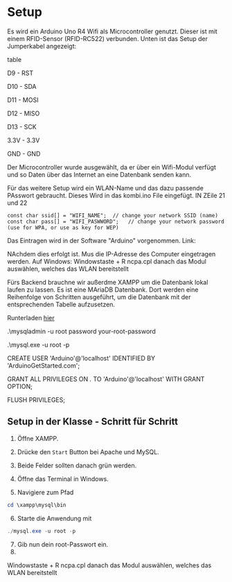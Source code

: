 # Setup 

Es wird ein Arduino Uno R4 Wifi als Microcontroller genutzt. Dieser ist mit einem RFID-Sensor (RFID-RC522) verbunden. Unten ist das Setup der Jumperkabel angezeigt: 

table

D9 - RST

D10 - SDA

D11 - MOSI

D12 - MISO

D13 - SCK

3.3V - 3.3V

GND - GND 

Der Microcontroller wurde ausgewählt, da er über ein Wifi-Modul verfügt und so Daten über das Internet an eine Datenbank senden kann. 

Für das weitere Setup wird ein WLAN-Name und das dazu passende PAsswort gebraucht. Dieses Wird in das kombi.ino File eingefügt. 
IN ZEile 21 und 22

```
const char ssid[] = "WIFI_NAME";  // change your network SSID (name)
const char pass[] = "WIFI_PASWWORD";   // change your network password (use for WPA, or use as key for WEP)
```

Das Eintragen wird in der Software "Arduino" vorgenommen. Link: 

NAchdem dies erfolgt ist. Mus die IP-Adresse des Computer eingetragen werden. 
Auf Windows: 
Windowstaste + R 
ncpa.cpl
danach das Modul auswählen, welches das WLAN bereitstellt 


Fürs Backend brauchne wir außerdme XAMPP um die Datenbank lokal laufen zu lassen. Es ist eine MAriaDB Datenbank. 
Dort werden eine Reihenfolge von Schritten ausgeführt, um die Datenbank mit der entsprechenden Tabelle aufzusetzen.

Runterladen [hier](https://www.apachefriends.org/index.html)

.\mysqladmin -u root password your-root-password

.\mysql.exe -u root -p

CREATE USER 'Arduino'@'localhost' IDENTIFIED BY 'ArduinoGetStarted.com';

GRANT ALL PRIVILEGES ON *.* TO 'Arduino'@'localhost' WITH GRANT OPTION;

FLUSH PRIVILEGES;

## Setup in der Klasse - Schritt für Schritt

1. Öffne XAMPP.
2. Drücke den ```Start``` Button bei Apache und MySQL.
3. Beide Felder sollten danach grün werden. 

4. Öffne das Terminal in Windows. 
5. Navigiere zum Pfad
```powershell
cd \xampp\mysql\bin
```
6. Starte die Anwendung mit 
```powershell
./mysql.exe -u root -p
```
7. Gib nun dein root-Passwort ein. 
8. 






Windowstaste + R 
ncpa.cpl
danach das Modul auswählen, welches das WLAN bereitstellt





